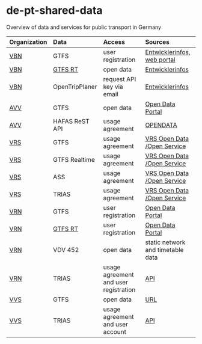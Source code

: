 # de-pt-shared-data
Overview of data and services for public transport in Germany

|Organization |Data |Access |Sources
|:--- |:--- |:--- |:---
|[VBN](https://www.vbn.de/) |GTFS |user registration |[Entwicklerinfos](https://www.vbn.de/service/entwicklerinfos/), [web portal](https://www.connect-fahrplanauskunft.de/index.php?id=opendata)
|[VBN](https://www.vbn.de/) |[GTFS RT](GTFS_RT.md) |open data |[Entwicklerinfos](https://www.vbn.de/service/entwicklerinfos/)
|[VBN](https://www.vbn.de/) |OpenTripPlaner |request API key via email |[Entwicklerinfos](https://www.vbn.de/service/entwicklerinfos/)
|[AVV](https://avv.de) |GTFS |open data |[Open Data Portal](http://opendata.avv.de/)
|[AVV](https://avv.de) |HAFAS ReST API |usage agreement |[OPENDATA](https://avv.de/de/fahrplaene/opendata-service)
|[VRS](https://www.vrs.de/) |GTFS |usage agreement |[VRS Open Data /Open Service](https://www.vrs.de/fahren/fahrplanauskunft/opendata-/-openservice)
|[VRS](https://www.vrs.de/) |GTFS Realtime |usage agreement |[VRS Open Data /Open Service](https://www.vrs.de/fahren/fahrplanauskunft/opendata-/-openservice)
|[VRS](https://www.vrs.de/) |ASS |usage agreement |[VRS Open Data /Open Service](https://www.vrs.de/fahren/fahrplanauskunft/opendata-/-openservice)
|[VRS](https://www.vrs.de/) |TRIAS |usage agreement |[VRS Open Data /Open Service](https://www.vrs.de/fahren/fahrplanauskunft/opendata-/-openservice)
|[VRN](https://www.vrn.de/) |GTFS |user registration |[Open Data Portal](https://www.vrn.de/opendata/)
|[VRN](https://www.vrn.de/) |[GTFS RT](GTFS_RT.md) |user registration |[Open Data Portal](https://www.vrn.de/opendata/)
|[VRN](https://www.vrn.de/) |VDV 452 |open data |static network and timetable data
|[VRN](https://www.vrn.de/) |TRIAS |usage agreement and user registration |[API](https://www.vrn.de/opendata/API)
|[VVS](https://www.vvs.de/) |GTFS |open data |[URL](https://www.openvvs.de/dataset/e66f03e4-79f2-41d0-90f1-166ca609e491/resource/bfbb59c7-767c-4bca-bbb2-d8d32a3e0378/download/google_transit.zip)
|[VVS](https://www.vvs.de/) |TRIAS |usage agreement and user account |[API](https://openvvs.de/pages/api)
